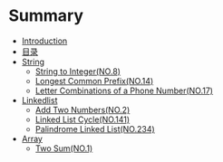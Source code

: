 # Summary

* [Introduction](README.md)
* [目录](mu-lu.md)
* [String]()
   * [String to Integer(NO.8)](note/008/README.md)
   * [Longest Common Prefix(NO.14)](note/014/README.md)
   * [Letter Combinations of a Phone Number(NO.17)](note/017/README.md)
* [Linkedlist]()
   * [Add Two Numbers(NO.2)](note/002/README.md)
   * [Linked List Cycle(NO.141)](note/141/README.md)
   * [Palindrome Linked List(NO.234)](note/017/234.md)
* [Array]()
   * [Two Sum(NO.1)](note/001/README.md)
 
